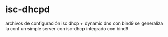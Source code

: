 # isc-dhcpd
archivos de configuración
isc dhcp + dynamic dns con bind9
se generaliza la conf 
un simple server con isc-dhcp integrado con bind9
